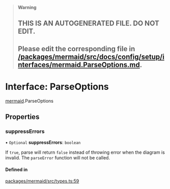 > **Warning**
>
> ## THIS IS AN AUTOGENERATED FILE. DO NOT EDIT.
>
> ## Please edit the corresponding file in [/packages/mermaid/src/docs/config/setup/interfaces/mermaid.ParseOptions.md](../../../../packages/mermaid/src/docs/config/setup/interfaces/mermaid.ParseOptions.md).

# Interface: ParseOptions

[mermaid](../modules/mermaid.md).ParseOptions

## Properties

### suppressErrors

• `Optional` **suppressErrors**: `boolean`

If `true`, parse will return `false` instead of throwing error when the diagram is invalid.
The `parseError` function will not be called.

#### Defined in

[packages/mermaid/src/types.ts:59](https://github.com/mermaid-js/mermaid/blob/master/packages/mermaid/src/types.ts#L59)
